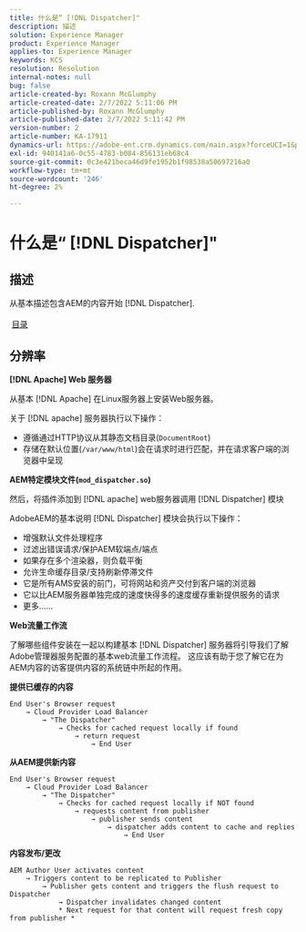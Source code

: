 ```yaml
---
title: 什么是“ [!DNL Dispatcher]"
description: 描述
solution: Experience Manager
product: Experience Manager
applies-to: Experience Manager
keywords: KCS
resolution: Resolution
internal-notes: null
bug: false
article-created-by: Roxann McGlumphy
article-created-date: 2/7/2022 5:11:06 PM
article-published-by: Roxann McGlumphy
article-published-date: 2/7/2022 5:11:42 PM
version-number: 2
article-number: KA-17911
dynamics-url: https://adobe-ent.crm.dynamics.com/main.aspx?forceUCI=1&pagetype=entityrecord&etn=knowledgearticle&id=35d146ef-3888-ec11-93b0-0022480837ff
exl-id: 940141a6-0c55-4783-b084-856131eb68c4
source-git-commit: 0c3e421beca46d9fe1952b1f98538a50697216a0
workflow-type: tm+mt
source-wordcount: '246'
ht-degree: 2%

---
```


# 什么是“ [!DNL Dispatcher]&quot;

## 描述

从基本描述包含AEM的内容开始 [!DNL Dispatcher].<br><br> [目录](https://experienceleague.adobe.com/docs/experience-cloud-kcs/kbarticles/KA-17490.html)

## 分辨率


<b>[!DNL Apache] Web 服务器</b>

从基本 [!DNL Apache] 在Linux服务器上安装Web服务器。

关于 [!DNL apache] 服务器执行以下操作：

- 遵循通过HTTP协议从其静态文档目录(`DocumentRoot`)
- 存储在默认位置(`/var/www/html`)会在请求时进行匹配，并在请求客户端的浏览器中呈现




<b>AEM特定模块文件(`mod_dispatcher.so`)</b>

然后，将插件添加到 [!DNL apache] web服务器调用 [!DNL Dispatcher] 模块

AdobeAEM的基本说明 [!DNL Dispatcher] 模块会执行以下操作：

- 增强默认文件处理程序
- 过滤出错误请求/保护AEM软端点/端点
- 如果存在多个渲染器，则负载平衡
- 允许生命缓存目录/支持刷新停滞文件
- 它是所有AMS安装的前门，可将网站和资产交付到客户端的浏览器
- 它以比AEM服务器单独完成的速度快得多的速度缓存重新提供服务的请求
- 更多……




<b>Web流量工作流</b>

了解哪些组件安装在一起以构建基本 [!DNL Dispatcher] 服务器将引导我们了解Adobe管理器服务配置的基本web流量工作流程。
这应该有助于您了解它在为AEM内容的访客提供内容的系统链中所起的作用。

<b>提供已缓存的内容</b>


```
End User's Browser request 
    → Cloud Provider Load Balancer 
        → "The Dispatcher" 
            → Checks for cached request locally if found 
                → return request 
                    → End User
```


<b>从AEM提供新内容</b>


```
End User's Browser request 
    → Cloud Provider Load Balancer 
        → "The Dispatcher" 
            → Checks for cached request locally if NOT found 
                → requests content from publisher 
                    → publisher sends content 
                        → dispatcher adds content to cache and replies 
                            → End User
```


<b>内容发布/更改</b>


```
AEM Author User activates content 
    → Triggers content to be replicated to Publisher 
        → Publisher gets content and triggers the flush request to Dispatcher 
            → Dispatcher invalidates changed content 
            * Next request for that content will request fresh copy from publisher *
```
